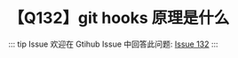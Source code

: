 # 【Q132】git hooks 原理是什么


::: tip Issue
欢迎在 Gtihub Issue 中回答此问题: [Issue 132](https://github.com/kangyana/daily-question/issues/132)
:::

